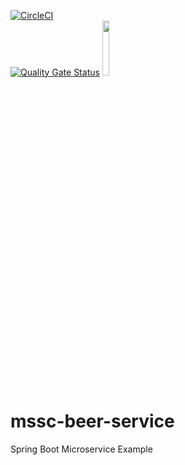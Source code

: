 [![CircleCI](https://circleci.com/gh/fykidwai/mssc-beer-service.svg?style=svg)](https://circleci.com/gh/fykidwai/mssc-beer-service)<br>
[![Quality Gate Status](https://sonarcloud.io/api/project_badges/measure?project=fykidwai_mssc-beer-service&metric=alert_status)](https://sonarcloud.io/dashboard?id=fykidwai_mssc-beer-service) <a href="https://sonarcloud.io/dashboard?id=fykidwai_mssc-beer-service"> <img src="https://sonarcloud.io/images/project_badges/sonarcloud-black.svg" height=15% width=15% /></a>

# mssc-beer-service

Spring Boot Microservice Example

